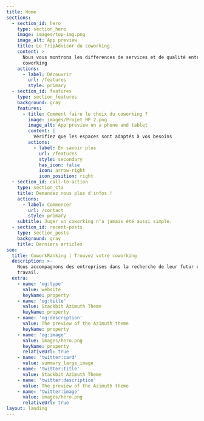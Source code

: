 ```yaml
---
title: Home
sections:
  - section_id: hero
    type: section_hero
    image: images/top-img.png
    image_alt: App preview
    title: Le TripAdvisor du coworking
    content: >
      Nous vous montrons les differences de services et de qualité entre
      coworking
    actions:
      - label: Découvrir
        url: /features
        style: primary
  - section_id: features
    type: section_features
    background: gray
    features:
      - title: Comment faire le choix du coworking ?
        image: images/Projet HP 2.png
        image_alt: App preview on a phone and tablet
        content: |
          Vérifiez que les espaces sont adaptés à vos besoins
        actions:
          - label: En savoir plus
            url: /features
            style: secondary
            has_icon: false
            icon: arrow-right
            icon_position: right
  - section_id: call-to-action
    type: section_cta
    title: Demandez nous plus d'infos !
    actions:
      - label: Commencer
        url: /contact
        style: primary
    subtitle: Juger un coworking n'a jamais été aussi simple.
  - section_id: recent-posts
    type: section_posts
    background: gray
    title: Derniers articles
seo:
  title: CoworkRanking | Trouvez votre coworking
  description: >-
    Nous accompagnons des entreprises dans la recherche de leur futur espace de
    travail.
  extra:
    - name: 'og:type'
      value: website
      keyName: property
    - name: 'og:title'
      value: Stackbit Azimuth Theme
      keyName: property
    - name: 'og:description'
      value: The preview of the Azimuth theme
      keyName: property
    - name: 'og:image'
      value: images/hero.png
      keyName: property
      relativeUrl: true
    - name: 'twitter:card'
      value: summary_large_image
    - name: 'twitter:title'
      value: Stackbit Azimuth Theme
    - name: 'twitter:description'
      value: The preview of the Azimuth theme
    - name: 'twitter:image'
      value: images/hero.png
      relativeUrl: true
layout: landing
---
```

